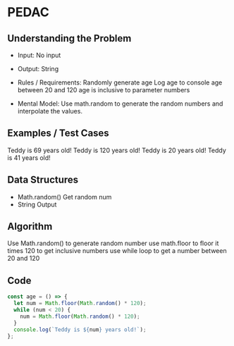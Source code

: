 # PEDAC

## Understanding the Problem

- Input:
  No input
- Output:
  String

- Rules / Requirements:
  Randomly generate age
  Log age to console
  age between 20 and 120
  age is inclusive to parameter numbers

- Mental Model:
  Use math.random to generate the random numbers and interpolate the values.

## Examples / Test Cases

Teddy is 69 years old!
Teddy is 120 years old!
Teddy is 20 years old!
Teddy is 41 years old!

## Data Structures

- Math.random()
  Get random num
- String
  Output

## Algorithm

Use Math.random() to generate random number
use math.floor to floor it
times 120 to get inclusive numbers
use while loop to get a number between 20 and 120

## Code

```js
const age = () => {
  let num = Math.floor(Math.random() * 120);
  while (num < 20) {
    num = Math.floor(Math.random() * 120);
  }
  console.log(`Teddy is ${num} years old!`);
};
```

